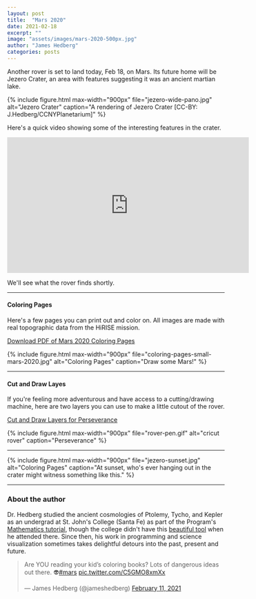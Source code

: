 ```yaml
---
layout: post
title:  "Mars 2020"
date: 2021-02-18
excerpt: ""
image: "assets/images/mars-2020-500px.jpg"
author: "James Hedberg"
categories: posts
---
```


Another rover is set to land today, Feb 18, on Mars. Its future home will be Jezero Crater, an area with features suggesting it was an ancient martian lake.

{%
include figure.html
max-width="900px"
file="jezero-wide-pano.jpg" alt="Jezero Crater"
caption="A rendering of Jezero Crater [CC-BY: J.Hedberg/CCNYPlanetarium]"
%}

Here's a quick video showing some of the interesting features in the crater.

<div class='embed-container'><iframe width="560" height="315" src="https://www.youtube.com/embed/m-5V9v46o_w" frameborder="0" allow="accelerometer; autoplay; clipboard-write; encrypted-media; gyroscope; picture-in-picture" allowfullscreen></iframe></div>

We'll see what the rover finds shortly.

---

<h4>Coloring Pages</h4>

Here's a few pages you can print out and color on. All images are made with real topographic data from the HiRISE mission.

<a href="{{site.baseurl}}/assets/docs/mars-jezero-coloringbook.pdf" target="_blank">Download PDF of Mars 2020 Coloring Pages</a>

{%
include figure.html
max-width="900px"
file="coloring-pages-small-mars-2020.jpg" alt="Coloring Pages"
caption="Draw some Mars!"
%}


---

<h4>Cut and Draw Layes</h4>

If you're feeling more adventurous and have access to a cutting/drawing machine, here are two layers you can use to make a little cutout of the rover.

<a href="{{site.baseurl}}/assets/docs/cricutlayers.zip">Cut and Draw Layers for Perseverance</a>

{%
include figure.html
max-width="900px"
file="rover-pen.gif" alt="cricut rover"
caption="Perseverance"
%}

---

{%
include figure.html
max-width="900px"
file="jezero-sunset.jpg" alt="Coloring Pages"
caption="At sunset, who's ever hanging out in the crater might witness something like this."
%}



---

### About the author

Dr. Hedberg studied the ancient cosmologies of Ptolemy, Tycho, and Kepler as an undergrad at St. John's College (Santa Fe) as part of the Program's [Mathematics tutorial](https://www.sjc.edu/academic-programs/undergraduate/classes/mathematics-tutorial), though the college didn't have this [beautiful tool](https://www.sjc.edu/news/armillary-sphere-unveiled-santa-fe-campus) when he attended there. Since then, his work in programming and science visualization sometimes takes delightful detours into the past, present and future.

<blockquote class="twitter-tweet"><p lang="en" dir="ltr">Are YOU reading your kid’s coloring books? Lots of dangerous ideas out there. 👽<a href="https://twitter.com/hashtag/mars?src=hash&amp;ref_src=twsrc%5Etfw">#mars</a> <a href="https://t.co/C5GMO8xmXx">pic.twitter.com/C5GMO8xmXx</a></p>&mdash; James Hedberg (@jameshedberg) <a href="https://twitter.com/jameshedberg/status/1359975315326566409?ref_src=twsrc%5Etfw">February 11, 2021</a></blockquote> <script async src="https://platform.twitter.com/widgets.js" charset="utf-8"></script>
